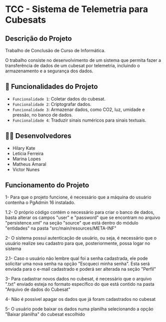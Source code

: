 # TCC - Sistema de Telemetria para Cubesats

## Descrição do Projeto
<p>Trabalho de Conclusão de Curso de Informática.</p>
<p>O trabalho consiste no desenvolvimento de um sistema que permita fazer a transferência de dados de um cubesat por telemetria, incluindo o armazenamento e a segurança dos dados.</p>

## 🔨 Funcionalidades do Projeto

- `Funcionalidade 1`: Coletar dados do cubesat.
- `Funcionalidade 2`: Criptografar dados.
- `Funcionalidade 3`: Armazenar dados, como CO2, luz, umidade e pressão, no banco de dados.
- `Funcionalidade 4`: Traduzir sinais numéricos para sinais textuais.

## 🧑‍🔬 Desenvolvedores

- Hilary Kate
- Letícia Ferreira
- Marina Lopes
- Matheus Amaral
- Victor Nunes

## Funcionamento do Projeto 
<p>1- Para que o projeto funcione, é necessário que a máquina do usuário contenha o PgAdmin 16 instalado.</p>
<p>1.2- O próprio código contém o necessário para criar o banco de dados, basta alterar os campos "user" e "password" que se encontram no arquivo "persistence.xml" na seção "source" que está dentro do módulo "entidades" na pasta "src/main/resources/META-INF"</p>
<p>2- O sistema possui autenticação de usuário, ou seja, é necessário que o usuário realize seu cadastro para que, posteriormente, possa logar no sistema</p>
<p>2.1- Caso o usuário não lembre qual foi a senha cadastrada, ele pode solicitar uma nova senha na opção "Escqueci minha senha". Esta será enviada para o e-mail cadastrado e poderá ser alterada na seção "Perfil"</p>
<p>3- Para cadastrar novos dados no cubesat, é necessário que o arquivo ".txt" enviado esteja no formato específico do que está contido na pasta "Arquivo de dados do Cubesat"</p>
<p>4- Não é possível apagar os dados que já foram cadastrados no cubesat</p>
<p>5- O usuário pode baixar os dados numa planilha selecionando a opção "Baixar planilha" do cubesat escolhido</p>
